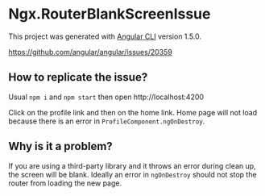 # Ngx.RouterBlankScreenIssue

This project was generated with [Angular CLI](https://github.com/angular/angular-cli) version 1.5.0.

https://github.com/angular/angular/issues/20359

## How to replicate the issue?

Usual `npm i` and `npm start` then open http://localhost:4200

Click on the profile link and then on the home link. Home page will not load because there is an error in `ProfileComponent.ngOnDestroy`.


## Why is it a problem?
If you are using a third-party library and it throws an error during clean up, the screen will be blank. Ideally an error in `ngOnDestroy` should
not stop the router from loading the new page.
